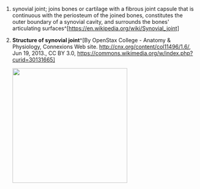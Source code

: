 1. synovial joint; joins bones or cartilage with a fibrous joint capsule that is continuous with the periosteum of the joined bones, constitutes the outer boundary of a synovial cavity, and surrounds the bones' articulating surfaces^[https://en.wikipedia.org/wiki/Synovial_joint]
2. **Structure of synovial joint**^[By OpenStax College - Anatomy &amp; Physiology, Connexions Web site. http://cnx.org/content/col11496/1.6/, Jun 19, 2013., CC BY 3.0, https://commons.wikimedia.org/w/index.php?curid=30131665]

	<img src="https://upload.wikimedia.org/wikipedia/commons/thumb/8/8b/907_Synovial_Joints.jpg/433px-907_Synovial_Joints.jpg" width="300" />